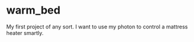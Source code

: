 # warm_bed
My first project of any sort.  I want to use my photon to control a mattress heater smartly.
